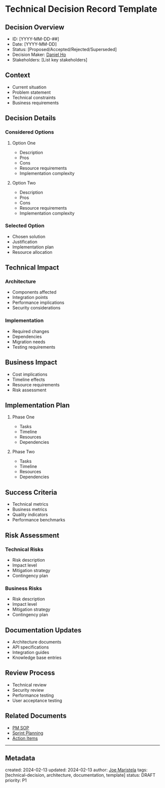 # Technical Decision Record Template

## Decision Overview
- ID: [YYYY-MM-DD-##]
- Date: [YYYY-MM-DD]
- Status: [Proposed/Accepted/Rejected/Superseded]
- Decision Maker: [Daniel Ho](/NAMES_AND_TERMS/people/daniel-ho.md)
- Stakeholders: [List key stakeholders]

## Context
- Current situation
- Problem statement
- Technical constraints
- Business requirements

## Decision Details
### Considered Options
1. Option One
   - Description
   - Pros
   - Cons
   - Resource requirements
   - Implementation complexity

2. Option Two
   - Description
   - Pros
   - Cons
   - Resource requirements
   - Implementation complexity

### Selected Option
- Chosen solution
- Justification
- Implementation plan
- Resource allocation

## Technical Impact
### Architecture
- Components affected
- Integration points
- Performance implications
- Security considerations

### Implementation
- Required changes
- Dependencies
- Migration needs
- Testing requirements

## Business Impact
- Cost implications
- Timeline effects
- Resource requirements
- Risk assessment

## Implementation Plan
1. Phase One
   - Tasks
   - Timeline
   - Resources
   - Dependencies

2. Phase Two
   - Tasks
   - Timeline
   - Resources
   - Dependencies

## Success Criteria
- Technical metrics
- Business metrics
- Quality indicators
- Performance benchmarks

## Risk Assessment
### Technical Risks
- Risk description
- Impact level
- Mitigation strategy
- Contingency plan

### Business Risks
- Risk description
- Impact level
- Mitigation strategy
- Contingency plan

## Documentation Updates
- Architecture documents
- API specifications
- Integration guides
- Knowledge base entries

## Review Process
- Technical review
- Security review
- Performance testing
- User acceptance testing

## Related Documents
- [PM SOP](/pm-sop.md)
- [Sprint Planning](/sprint-planning-template.md)
- [Action Items](/action-items-tracker.md)

---
## Metadata
created: 2024-02-13
updated: 2024-02-13
author: [Joe Maristela](/NAMES_AND_TERMS/people/joe-maristela.md)
tags: [technical-decision, architecture, documentation, template]
status: DRAFT
priority: P1